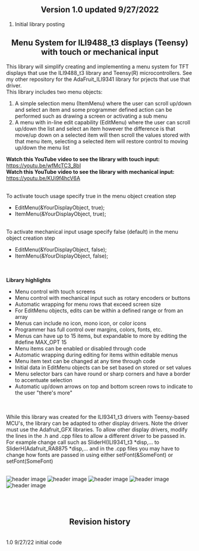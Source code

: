 <b><h2><center>Version 1.0 updated 9/27/2022</center></h1></b>
1. Initial library posting

<b><h2><center>Menu System for ILI9488_t3 displays (Teensy) with touch or mechanical input</center></h1></b>

This library will simplify creating and implementing a menu system for TFT displays that use the ILI9488_t3 library and Teensy(R) microcontrollers. 
See my other repository for the AdaFruit_ILI9341 library for prjects that use that driver.
<br>
This library includes two menu objects:
<br>

  1) A simple selection menu (ItemMenu) where the user can scroll up/down and select
  an item and some programmer defined action can be performed such as drawing a screen or activating a sub menu
  2) A menu with in-line edit capability (EditMenu) where the user can scroll up/down the list and select an item
  however the difference is that move/up down on a selected item will then scroll the values stored with that
  menu item, selecting a selected item will restore control to moving up/down the menu list

<b>Watch this YouTube video to see the library with touch input:</b> https://youtu.be/wfMcTC3_8bI
<br>
<b>Watch this YouTube video to see the library with mechanical input:</b> https://youtu.be/KUi9f4hcV6A

<br>
To activate touch usage specify true in the menu object creation step
<ul>
  <li>EditMenu(&YourDisplayObject, true);</li>
  <li>ItemMenu(&YourDisplayObject, true);</li>
</ul> 
<br>
To activate mechanical input usage specify false (default) in the menu object creation step
<ul>
  <li>EditMenu(&YourDisplayObject, false);</li>
  <li>ItemMenu(&YourDisplayObject, false);</li>
</ul> 
<br>
<br>
 <b>Library highlights</b>
  <ul>
  <li>Menu control with touch screens</li> 
  <li>Menu control with mechanical input such as rotary encoders or buttons</li> 
  <li>Automatic wrapping for menu rows that exceed screen size</li> 
  <li>For EditMenu objects, edits can be within a defined range or from an array</li> 
  <li>Menus can include no icon, mono icon, or color icons</li> 
  <li>Programmer has full control over margins, colors, fonts, etc. </li> 
  <li>Menus can have up to 15 items, but expandable to more by editing the #define MAX_OPT 15</li> 
  <li>Menu items can be enabled or disabled through code</li> 
  <li>Automatic wrapping during editing for items within editable menus</li> 
  <li>Menu item text can be changed at any time through code</li> 
  <li>Initial data in EditMenu objects can be set based on stored or set values</li>
  <li>Menu selector bars can have round or sharp corners and have a border to accentuate selection</li>
  <li>Automatic up/down arrows on top and bottom screen rows to indicate to the user "there's more"</li>
</ul> 
<br>
<br>
While this library was created for the ILI9341_t3 drivers with Teensy-based MCU's, the library can be adapted to other display drivers. Note the driver must use the Adafruit_GFX libraries. To allow other display drivers, modify the lines in the .h and .cpp files to allow a different driver to be passed in. For example change call such as SliderH(ILI9341_t3 *disp,... to SliderH(Adafruit_RA8875 *disp,... and in the .cpp files you may have to change how fonts are passed in using either setFont(&SomeFont) or setFont(SomeFont)
<br>
<br>

![header image](https://raw.github.com/KrisKasprzak/ILI9488_t3_Menu/master/Images/0001.jpg)
![header image](https://raw.github.com/KrisKasprzak/ILI9488_t3_Menu/master/Images/0002.jpg)
![header image](https://raw.github.com/KrisKasprzak/ILI9488_t3_Menu/master/Images/0003.jpg)
![header image](https://raw.github.com/KrisKasprzak/ILI9488_t3_Menu/master/Images/0004.jpg)
![header image](https://raw.github.com/KrisKasprzak/ILI9488_t3_Menu/master/Images/0005.jpg)

<br>
<br>

<b><h2><center>Revision history</center></h1></b>
<br>
1.0		9/27/22   initial code<br>


